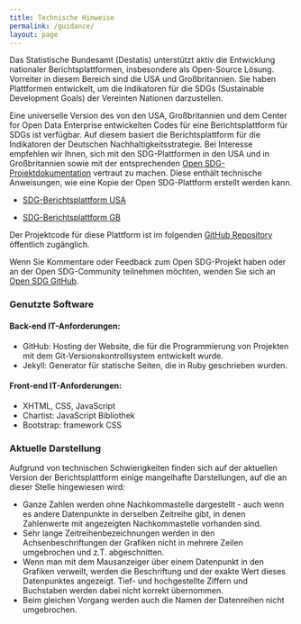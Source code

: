 ```yaml
---
title: Technische Hinweise
permalink: /guidance/
layout: page
---
```


Das Statistische Bundesamt (Destatis) unterstützt aktiv die Entwicklung nationaler Berichtsplattformen, insbesondere als Open-Source Lösung. Vorreiter in diesem Bereich sind die USA und Großbritannien. Sie haben Plattformen entwickelt, um die Indikatoren für die SDGs (Sustainable Development Goals) der Vereinten Nationen darzustellen.

Eine universelle Version des von den USA, Großbritannien und dem Center for Open Data Enterprise entwickelten Codes für eine Berichtsplattform für SDGs ist verfügbar. Auf diesem basiert die Berichtsplattform für die Indikatoren der Deutschen Nachhaltigkeitsstrategie. Bei Interesse empfehlen wir Ihnen, sich mit den SDG-Plattformen in den USA und in Großbritannien sowie mit der entsprechenden [Open SDG-Projektdokumentation](https://open-sdg.readthedocs.io/en/latest/) vertraut zu machen. Diese enthält technische Anweisungen, wie eine Kopie der Open SDG-Plattform erstellt werden kann.

- [SDG-Berichtsplattform USA](https://sdg.data.gov/)

- [SDG-Berichtsplattform GB](https://sustainabledevelopment-uk.github.io)

Der Projektcode für diese Plattform ist im folgenden [GitHub Repository](https://github.com/sustainabledevelopment-deutschland/sustainabledevelopment-deutschland.github.io) öffentlich zugänglich.

Wenn Sie Kommentare oder Feedback zum Open SDG-Projekt haben oder an der Open SDG-Community teilnehmen möchten, wenden Sie sich an [Open SDG GitHub](https://github.com/open-sdg/open-sdg/issues).

### Genutzte Software

#### Back-end IT-Anforderungen:
- GitHub: Hosting der Website, die für die Programmierung von Projekten mit dem Git-Versionskontrollsystem entwickelt wurde.
- Jekyll: Generator für statische Seiten, die in Ruby geschrieben wurden.

#### Front-end IT-Anforderungen:
- XHTML, CSS, JavaScript
- Chartist: JavaScript Bibliothek
- Bootstrap: framework CSS

### Aktuelle Darstellung

Aufgrund von technischen Schwierigkeiten finden sich auf der aktuellen Version der Berichtsplattform einige mangelhafte Darstellungen, auf die an dieser Stelle hingewiesen wird:
- Ganze Zahlen werden ohne Nachkommastelle dargestellt - auch wenn es andere Datenpunkte in derselben Zeitreihe gibt, in denen Zahlenwerte mit angezeigten Nachkommastelle vorhanden sind.
- Sehr lange Zeitreihenbezeichnungen werden in den Achsenbeschriftungen der Grafiken nicht in mehrere Zeilen umgebrochen und z.T. abgeschnitten.
- Wenn man mit dem Mausanzeiger über einem Datenpunkt in den Grafiken verweilt, werden die Beschriftung und der exakte Wert dieses Datenpunktes angezeigt. Tief- und hochgestellte Ziffern und Buchstaben werden dabei nicht korrekt übernommen.
- Beim gleichen Vorgang werden auch die Namen der Datenreihen nicht umgebrochen.
